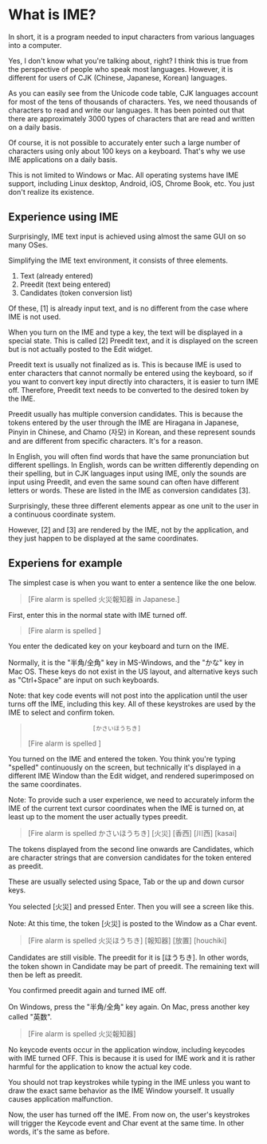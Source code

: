 # What is IME?

In short, it is a program needed to input characters from various languages into a computer.

Yes, I don't know what you're talking about, right?
I think this is true from the perspective of people who speak most languages.
However, it is different for users of CJK (Chinese, Japanese, Korean) languages.

As you can easily see from the Unicode code table, CJK languages account for most of the tens of thousands of characters. Yes, we need thousands of characters to read and write our languages. It has been pointed out that there are approximately 3000 types of characters that are read and written on a daily basis.

Of course, it is not possible to accurately enter such a large number of characters using only about 100 keys on a keyboard. That's why we use IME applications on a daily basis.

This is not limited to Windows or Mac. All operating systems have IME support, including Linux desktop, Android, iOS, Chrome Book, etc. You just don't realize its existence.

## Experience using IME

Surprisingly, IME text input is achieved using almost the same GUI on so many OSes.

Simplifying the IME text environment, it consists of three elements.

1. Text (already entered)
2. Preedit (text being entered)
3. Candidates (token conversion list)

Of these, [1] is already input text, and is no different from the case where IME is not used.

When you turn on the IME and type a key, the text will be displayed in a special state. This is called [2] Preedit text, and it is displayed on the screen but is not actually posted to the Edit widget.

Preedit text is usually not finalized as is. This is because IME is used to enter characters that cannot normally be entered using the keyboard, so if you want to convert key input directly into characters, it is easier to turn IME off. Therefore, Preedit text needs to be converted to the desired token by the IME.

Preedit usually has multiple conversion candidates. This is because the tokens entered by the user through the IME are Hiragana in Japanese, Pinyin in Chinese, and Chamo (자모) in Korean, and these represent sounds and are different from specific characters. It's for a reason.

In English, you will often find words that have the same pronunciation but different spellings. In English, words can be written differently depending on their spelling, but in CJK languages input using IME, only the sounds are input using Preedit, and even the same sound can often have different letters or words. These are listed in the IME as conversion candidates [3]. 

Surprisingly, these three different elements appear as one unit to the user in a continuous coordinate system.

However, [2] and [3] are rendered by the IME, not by the application, and they just happen to be displayed at the same coordinates.

## Experiens for example

The simplest case is when you want to enter a sentence like the one below.

> [Fire alarm is spelled 火災報知器 in Japanese.]

First, enter this in the normal state with IME turned off.

> [Fire alarm is spelled ]

You enter the dedicated key on your keyboard and turn on the IME.

Normally, it is the "半角/全角" key in MS-Windows, and the "かな" key in Mac OS. These keys do not exist in the US layout, and alternative keys such as "Ctrl+Space" are input on such keyboards.

Note:
  that key code events will not post into the application until the user turns off the IME, including this key.
All of these keystrokes are used by the IME to select and confirm token.

>                       [かさいほうちき]
> [Fire alarm is spelled ]

You turned on the IME and entered the token.
You think you're typing "spelled" continuously on the screen, but technically it's displayed in a different IME Window than the Edit widget, and rendered superimposed on the same coordinates.

Note:
  To provide such a user experience, we need to accurately inform the IME of the current text cursor coordinates when the IME is turned on, at least up to the moment the user actually types preedit.

> [Fire alarm is spelled かさいほうちき]
>                       [火災]
>                       [香西]
>                       [川西]
>                       [kasai]

The tokens displayed from the second line onwards are Candidates, which are character strings that are conversion candidates for the token entered as preedit.

These are usually selected using Space, Tab or the up and down cursor keys.

You selected [火災] and pressed Enter. Then you will see a screen like this.

Note:
  At this time, the token [火災] is posted to the Window as a Char event.

> [Fire alarm is spelled 火災ほうちき]
>                          [報知器]
>                          [放置]
>                          [houchiki]

Candidates are still visible. The preedit for it is [ほうちき].
In other words, the token shown in Candidate may be part of preedit.
The remaining text will then be left as preedit.

You confirmed preedit again and turned IME off.

On Windows, press the "半角/全角" key again. On Mac, press another key called "英数".

> [Fire alarm is spelled 火災報知器]

No keycode events occur in the application window, including keycodes with IME turned OFF.
This is because it is used for IME work and it is rather harmful for the application to know the actual key code.

You should not trap keystrokes while typing in the IME unless you want to draw the exact same behavior as the IME Window yourself. It usually causes application malfunction.

Now, the user has turned off the IME. From now on, the user's keystrokes will trigger the Keycode event and Char event at the same time. In other words, it's the same as before.


